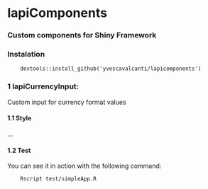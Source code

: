 # lapiComponents

### Custom components for Shiny Framework

### Instalation

```(R)
	devtools::install_github('yvescavalcanti/lapicomponents')
```

### 1 lapiCurrencyInput:
Custom input for currency format values

#### 1.1 Style
...

#### 1.2 Test
You can see it in action with the following command:
```(bash)
	Rscript test/simpleApp.R
```

